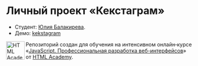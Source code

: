 # Личный проект «Кекстаграм»

* Студент: [Юлия Балакирева](https://up.htmlacademy.ru/javascript/24/user/1866585).
* Демо: [kekstagram](https://yulya163.github.io/1866585-kekstagram-24/)



<a href="https://htmlacademy.ru/intensive/javascript"><img align="left" width="50" height="50" alt="HTML Academy" src="https://up.htmlacademy.ru/static/img/intensive/javascript/logo-for-github-2.png"></a>

Репозиторий создан для обучения на интенсивном онлайн‑курсе «[JavaScript. Профессиональная разработка веб-интерфейсов](https://htmlacademy.ru/intensive/javascript)» от [HTML Academy](https://htmlacademy.ru).
